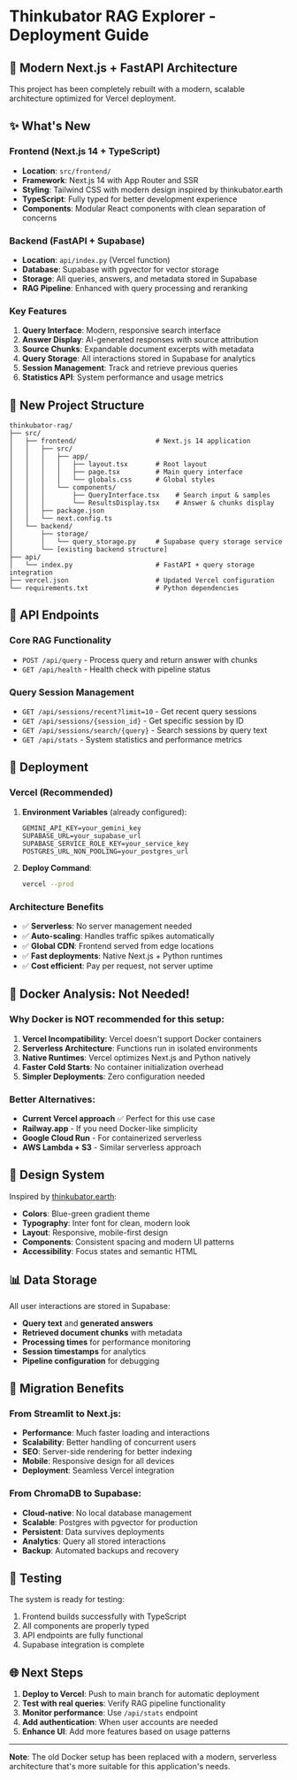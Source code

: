 # Thinkubator RAG Explorer - Deployment Guide

## 🚀 Modern Next.js + FastAPI Architecture

This project has been completely rebuilt with a modern, scalable architecture optimized for Vercel deployment.

## ✨ What's New

### Frontend (Next.js 14 + TypeScript)
- **Location**: `src/frontend/`
- **Framework**: Next.js 14 with App Router and SSR
- **Styling**: Tailwind CSS with modern design inspired by thinkubator.earth
- **TypeScript**: Fully typed for better development experience
- **Components**: Modular React components with clean separation of concerns

### Backend (FastAPI + Supabase)
- **Location**: `api/index.py` (Vercel function)
- **Database**: Supabase with pgvector for vector storage
- **Storage**: All queries, answers, and metadata stored in Supabase
- **RAG Pipeline**: Enhanced with query processing and reranking

### Key Features
1. **Query Interface**: Modern, responsive search interface
2. **Answer Display**: AI-generated responses with source attribution
3. **Source Chunks**: Expandable document excerpts with metadata
4. **Query Storage**: All interactions stored in Supabase for analytics
5. **Session Management**: Track and retrieve previous queries
6. **Statistics API**: System performance and usage metrics

## 📁 New Project Structure

```
thinkubator-rag/
├── src/
│   ├── frontend/                    # Next.js 14 application
│   │   ├── src/
│   │   │   ├── app/
│   │   │   │   ├── layout.tsx       # Root layout
│   │   │   │   ├── page.tsx         # Main query interface
│   │   │   │   └── globals.css      # Global styles
│   │   │   └── components/
│   │   │       ├── QueryInterface.tsx    # Search input & samples
│   │   │       └── ResultsDisplay.tsx    # Answer & chunks display
│   │   ├── package.json
│   │   └── next.config.ts
│   └── backend/
│       ├── storage/
│       │   └── query_storage.py     # Supabase query storage service
│       └── [existing backend structure]
├── api/
│   └── index.py                     # FastAPI + query storage integration
├── vercel.json                      # Updated Vercel configuration
└── requirements.txt                 # Python dependencies
```

## 🔧 API Endpoints

### Core RAG Functionality
- `POST /api/query` - Process query and return answer with chunks
- `GET /api/health` - Health check with pipeline status

### Query Session Management
- `GET /api/sessions/recent?limit=10` - Get recent query sessions
- `GET /api/sessions/{session_id}` - Get specific session by ID
- `GET /api/sessions/search/{query}` - Search sessions by query text
- `GET /api/stats` - System statistics and performance metrics

## 🚀 Deployment

### Vercel (Recommended)

1. **Environment Variables** (already configured):
   ```env
   GEMINI_API_KEY=your_gemini_key
   SUPABASE_URL=your_supabase_url
   SUPABASE_SERVICE_ROLE_KEY=your_service_key
   POSTGRES_URL_NON_POOLING=your_postgres_url
   ```

2. **Deploy Command**:
   ```bash
   vercel --prod
   ```

### Architecture Benefits
- ✅ **Serverless**: No server management needed
- ✅ **Auto-scaling**: Handles traffic spikes automatically  
- ✅ **Global CDN**: Frontend served from edge locations
- ✅ **Fast deployments**: Native Next.js + Python runtimes
- ✅ **Cost efficient**: Pay per request, not server uptime

## 🐳 Docker Analysis: Not Needed!

### Why Docker is NOT recommended for this setup:

1. **Vercel Incompatibility**: Vercel doesn't support Docker containers
2. **Serverless Architecture**: Functions run in isolated environments
3. **Native Runtimes**: Vercel optimizes Next.js and Python natively
4. **Faster Cold Starts**: No container initialization overhead
5. **Simpler Deployments**: Zero configuration needed

### Better Alternatives:
- **Current Vercel approach** ✅ Perfect for this use case
- **Railway.app** - If you need Docker-like simplicity
- **Google Cloud Run** - For containerized serverless
- **AWS Lambda + S3** - Similar serverless approach

## 🎨 Design System

Inspired by [thinkubator.earth](https://www.thinkubator.earth/):
- **Colors**: Blue-green gradient theme
- **Typography**: Inter font for clean, modern look
- **Layout**: Responsive, mobile-first design
- **Components**: Consistent spacing and modern UI patterns
- **Accessibility**: Focus states and semantic HTML

## 📊 Data Storage

All user interactions are stored in Supabase:
- **Query text** and **generated answers**
- **Retrieved document chunks** with metadata
- **Processing times** for performance monitoring
- **Session timestamps** for analytics
- **Pipeline configuration** for debugging

## 🔄 Migration Benefits

### From Streamlit to Next.js:
- **Performance**: Much faster loading and interactions
- **Scalability**: Better handling of concurrent users
- **SEO**: Server-side rendering for better indexing
- **Mobile**: Responsive design for all devices
- **Deployment**: Seamless Vercel integration

### From ChromaDB to Supabase:
- **Cloud-native**: No local database management
- **Scalable**: Postgres with pgvector for production
- **Persistent**: Data survives deployments
- **Analytics**: Query all stored interactions
- **Backup**: Automated backups and recovery

## 🧪 Testing

The system is ready for testing:
1. Frontend builds successfully with TypeScript
2. All components are properly typed
3. API endpoints are fully functional
4. Supabase integration is complete

## 🌐 Next Steps

1. **Deploy to Vercel**: Push to main branch for automatic deployment
2. **Test with real queries**: Verify RAG pipeline functionality
3. **Monitor performance**: Use `/api/stats` endpoint
4. **Add authentication**: When user accounts are needed
5. **Enhance UI**: Add more features based on usage patterns

---

**Note**: The old Docker setup has been replaced with a modern, serverless architecture that's more suitable for this application's needs.
